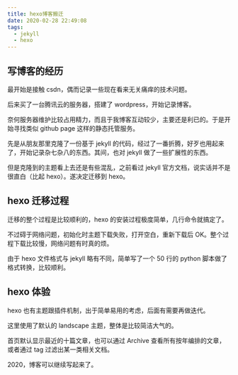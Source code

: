 ```yaml
---
title: hexo博客搬迁
date: 2020-02-28 22:49:08
tags:
  - jekyll
  - hexo
---
```


## 写博客的经历

最开始是接触 csdn，偶而记录一些现在看来无关痛痒的技术问题。

后来买了一台腾讯云的服务器，搭建了 wordpress，开始记录博客。

奈何服务器维护比较占用精力，而且于我博客互动较少，主要还是利已的。于是开始寻找类似 github page 这样的静态托管服务。

先是从朋友那里克隆了一份基于 jekyll 的代码，经过了一番折腾，好歹也用起来了，开始记录杂七杂八的东西。其间，也对 jekyll 做了一些扩展性的东西。

但是克隆到的主题看上去还是有些混乱，之前看过 jekyll 官方文档，说实话并不是很直白（比起 hexo）。遂决定迁移到 hexo。

## hexo 迁移过程

迁移的整个过程是比较顺利的，hexo 的安装过程极度简单，几行命令就搞定了。

不过碍于网络问题，初始化时主题下载失败，打开空白，重新下载后 OK。整个过程下载比较慢，网络问题有时真的烦。

由于 hexo 文件格式与 jekyll 略有不同，简单写了一个 50 行的 python 脚本做了格式转换，比较顺利。

## hexo 体验

hexo 也有主题跟插件机制，出于简单易用的考虑，后面有需要再做迭代。

这里使用了默认的 landscape 主题，整体是比较简洁大气的。

首页默认显示最近的十篇文章，也可以通过 Archive 查看所有按年编排的文章，或者通过 tag 过滤出某一类相关文档。

2020，博客可以继续写起来了。
